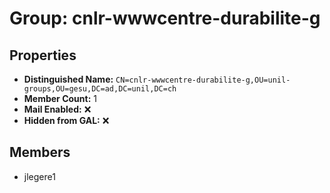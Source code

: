 # Group: cnlr-wwwcentre-durabilite-g

## Properties

- **Distinguished Name:** `CN=cnlr-wwwcentre-durabilite-g,OU=unil-groups,OU=gesu,DC=ad,DC=unil,DC=ch`
- **Member Count:** 1
- **Mail Enabled:** ❌
- **Hidden from GAL:** ❌

## Members

- jlegere1
